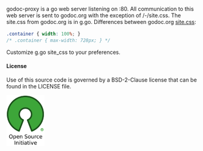 godoc-proxy is a go web server listening on :80. All communication to this web
server is sent to godoc.org with the exception of /-/site.css. The site.css
from godoc.org is in g.go. Differences between godoc.org [site.css](https://godoc.org/-/site.css):
```css
.container { width: 100%; } 
/* .container { max-width: 728px; } */
```

Customize g.go site_css to your preferences.

#### License 

Use of this source code is governed by a BSD-2-Clause license that can be found
in the LICENSE file.

[![BSD-2-Clause License](osi_logo_100X133_90ppi_0.png)](https://opensource.org/)
